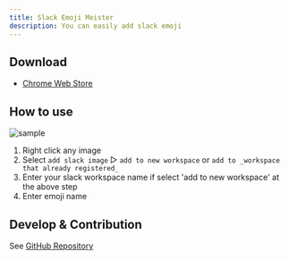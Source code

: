 ```yaml
---
title: Slack Emoji Meister
description: You can easily add slack emoji
---
```


## Download

- [Chrome Web Store](https://chrome.google.com/webstore/detail/slack-emoji-meister/omcnknklnilbbnoioiaibdkhoonlmdnj)

## How to use

![sample](sample.gif)

1. Right click any image
2. Select `add slack image` ▷ `add to new workspace` or `add to _workspace that already registered_`
3. Enter your slack workspace name if select 'add to new workspace' at the above step
4. Enter emoji name

## Develop & Contribution

See [GitHub Repository](https://github.com/takanakahiko/slack-emoji-meister)

